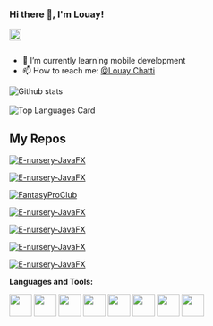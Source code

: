 ### Hi there 👋, I'm Louay!

<a href="https://www.linkedin.com/in/louay-chatti/">
  <img align="left" alt="Louay Chatti | Large" width="21px" src="https://raw.githubusercontent.com/louay47/louay47/main/assets/LinkedIn_logo_initials.png"/>
</a>

<br />
<br />

- 🌱 I’m currently learning mobile development
- 📫 How to reach me: <a href="https://www.linkedin.com/in/louay-chatti/">@Louay Chatti</a> 


![Github stats](https://github-readme-stats.vercel.app/api?username=louay47&theme=highcontrast&show_icons=true&count_private=true)<br />
<br />
![Top Languages Card](https://github-readme-stats.vercel.app/api/top-langs/?username=louay47&layout=compact)

## My Repos

[![E-nursery-JavaFX](https://github-readme-stats.vercel.app/api/pin/?username=louay47&repo=Esprit-Indoor-android&show_owner=true)](https://github.com/louay47/Esprit-Indoor-android)

[![E-nursery-JavaFX](https://github-readme-stats.vercel.app/api/pin/?username=louay47&repo=EspritIndoor-backEnd&show_owner=true)](https://github.com/louay47/EspritIndoor-backEnd)

[![FantasyProClub](https://github-readme-stats.vercel.app/api/pin/?username=louay47&repo=FantasyProClub&show_owner=true)](https://github.com/louay47/FantasyProClub)

[![E-nursery-JavaFX](https://github-readme-stats.vercel.app/api/pin/?username=louay47&repo=E-nursery-JavaFX&show_owner=true)](https://github.com/louay47/E-nursery-JavaFX)

[![E-nursery-JavaFX](https://github-readme-stats.vercel.app/api/pin/?username=louay47&repo=Device-user&show_owner=true)](https://github.com/louay47/Device-user)

[![E-nursery-JavaFX](https://github-readme-stats.vercel.app/api/pin/?username=louay47&repo=Epodia&show_owner=true)](https://github.com/louay47/Epodia)

[![E-nursery-JavaFX](https://github-readme-stats.vercel.app/api/pin/?username=louay47&repo=SensorSimulator&show_owner=true)](https://github.com/louay47/SensorSimulator)




**Languages and Tools:**  

<code><img height="40" src="https://raw.githubusercontent.com/louay47/louay47/main/assets/java.png"></code>
<code><img height="40" src="https://raw.githubusercontent.com/louay47/louay47/main/assets/android.png"></code>
<code><img height="40" src="https://raw.githubusercontent.com/louay47/louay47/main/assets/angular.png"></code>
<code><img height="40" src="https://raw.githubusercontent.com/louay47/louay47/main/assets/flutter.png"></code> 
<code><img height="40" src="https://raw.githubusercontent.com/louay47/louay47/main/assets/c (1).png"></code> 
<code><img height="40" src="https://raw.githubusercontent.com/shinokada/shinokada/master/assets/javascript.png"></code>
<code><img height="40" src="https://raw.githubusercontent.com/shinokada/shinokada/master/assets/php.png"></code>
<code><img height="40" src="https://raw.githubusercontent.com/shinokada/shinokada/master/assets/visual-studio-code.png"></code>

